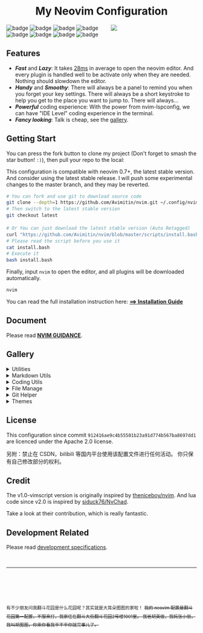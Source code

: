 <h1 align="center">My Neovim Configuration</h1>
<img src="./docs/images/screenshot.png" width="45%" align="right"/>

![badge](https://github.com/avimitin/nvim/actions/workflows/test.yml/badge.svg)
![badge](https://github.com/avimitin/nvim/actions/workflows/lint.yml/badge.svg)
![badge](https://img.shields.io/badge/Language-Lua-blue?logo=lua&logoColor=blue)
![badge](https://img.shields.io/github/contributors/Avimitin/nvim?color=dark-green)
![badge](https://img.shields.io/github/issues/Avimitin/nvim)
![badge](https://img.shields.io/github/license/Avimitin/nvim)
![badge](https://img.shields.io/github/forks/Avimitin/nvim?style=social)
![badge](https://img.shields.io/github/stars/Avimitin/nvim?style=social)

## Features

* ***Fast*** and ***Lazy***: It takes [28ms](./fixtures/benchmark.txt) in average to open the neovim editor.
And every plugin is handled well to be activate only when they are needed.
Nothing should slowdown the editor.
* ***Handy*** and ***Smoothy***: There will always be a panel to remind you
when you forget your key settings. There will always be a short keystroke to help
you get to the place you want to jump to. There will always…
* ***Powerful*** coding experience: With the power from nvim-lspconfig, we can
have "IDE Level" coding experience in the terminal.
* ***Fancy looking***: Talk is cheap, see the [gallery](#Gallery).

## Getting Start

You can press the fork button to clone my project (Don't forget
to smash the star button! `:)`), then pull your repo to the local:

This configuration is compatible with neovim 0.7+, the latest stable version.
And consider using the latest stable release. I will push some experimental changes to
the master branch, and they may be reverted.

```bash
# You can fork and use git to download source code
git clone --depth=1 https://github.com/Avimitin/nvim.git ~/.config/nvim
# Then switch to the latest stable version
git checkout latest

# Or You can just download the latest stable version (Auto Retagged)
curl "https://github.com/Avimitin/nvim/blob/master/scripts/install.bash" -o install.bash
# Please read the script before you use it
cat install.bash
# Execute it
bash install.bash
```

Finally, input `nvim` to open the editor, and all plugins will be downloaded automatically.

```bash
nvim
```

You can read the full installation instruction here:
[**==> Installation Guide**](https://avimitin.github.io/nvim/en_us/installation.html)

## Document

Please read [**NVIM GUIDANCE**](https://avimitin.github.io/nvim).

## Gallery

<details>
    <summary markdown="span">Utilities</summary>

| Easy in-file jump                             |
| --------------------------------------------- |
| ![LightSpeed](./docs/images/lightspeed.png)   |

| Which key?                                    |
|-----------------------------------------------|
| ![which-key.gif](./docs/images/which-key.gif) |

</details>


<details>
    <summary markdown="span">Markdown Utils</summary>

| Markdown Preview                                   |
|----------------------------------------------------|
| ![image](./docs/images/neovim-md.png)              |

| Table                                              |
|----------------------------------------------------|
| ![vim-table-mode-gif](./docs/images/tablemode.gif) |

</details>


<details>
    <summary markdown="span">Coding Utils</summary>

| Diagnostic Panel |
|-----------------|
| ![image](./docs/images/trouble.png)  |

| Code Completion                       |
|---------------------------------------|
| ![coding](./docs/images/nvim-cmp.png) |

| Command Completion                                 |
|----------------------------------------------------|
| ![cmp-cmdline](./docs/images/nvim-cmp-cmdline.png) |

| Inline diagnostic analytics |
|-----------------------------|
| ![lsp-line](./docs/images/inline.png) |

| Signature Help                       |
|--------------------------------------|
| ![lsp-popup](./docs/images/help.png) |

| Code Actions                                    |
|-------------------------------------------------|
| ![lsp-codeaction](./docs/images/codeaction.png) |

| Diagnostic                                      |
|-------------------------------------------------|
| ![lsp-diagnostic](./docs/images/diagnostic.png) |

| Debug CPP                               |
|-----------------------------------------|
| ![cpp](./docs/images/dap-debug-cpp.png) |

| Debug Rust                                |
|-------------------------------------------|
| ![Rust](./docs/images/dap-debug-rust.png) |

| Code navigate                          |
|----------------------------------------|
| ![Navigate](./docs/images/def-ref.png) |

| Project grep                                        |
|-----------------------------------------------------|
| ![live-grep](./docs/images/telescope-live-grep.png) |

| Symbol search                                   |
|-------------------------------------------------|
| ![symbols](./docs/images/telescope-symbols.png) |

</details>

<details>
    <summary markdown="span">File Manage</summary>


| File Manager                        |
|-------------------------------------|
| ![VFiler](./docs/images/vfiler.png) |

| nvim-tree                                 |
|-------------------------------------------|
| ![nvim-tree](./docs/images/nvim-tree.png) |

| Find file                                           |
|-----------------------------------------------------|
| ![find-file](./docs/images/telescope-find-file.png) |

</details>

<details>
    <summary markdown="span">Git Helper</summary>

| Fugitive                                       |
|------------------------------------------------|
| ![fugitive](./docs/images/neovim-fugitive.png) |

| Lazygit                                      |
|----------------------------------------------|
| ![lazygit](./docs/images/neovim-lazygit.png) |

</details>


<details>
    <summary markdown="span">Themes</summary>

| Kanagawa Theme                          |
|-----------------------------------------|
| ![kanagawa](./docs/images/kanagawa.png) |

| Deus Theme                           |
| ------------------------------------ |
| ![kanagawa](./docs/images/deus.png)  |

| GitHub Light Theme                                                                                                                                                        |
|---------------------------------------------------------------------------------------------------------------------------------------------------------------------------|
| ![gitHub](https://camo.githubusercontent.com/4bb7ad6c319b5ce63bed16cb25753e603fee510d59a1fad0245bc3d0bda8445d/68747470733a2f2f696d6775722e636f6d2f4f5077424449342e706e67)

</details>

## License

This configuration since commit `912416ae9c4b55501b23a91d774b567ba8697dd1` are
licenced under the Apache 2.0 license.

另附：禁止在 CSDN，bilibili 等国内平台使用该配置文件进行任何活动。
你只保有自己修改部分的权利。

## Credit

The v1.0-vimscript version is originally inspired by
[theniceboy/nvim](https://github.com/theniceboy/nvim). And lua code since v2.0 is inspired by
[siduck76/NvChad](https://github.com/siduck76/NvChad).

Take a look at their contribution, which is really fantastic.

## Development Related

Please read [development specifications](./docs/src/en_us/development.md).

<br/>

---

<br/>
<br/>
<br/>
<br/>

<sup>有不少朋友问我翻斗花园是什么花园呢？其实就是大耳朵图图的家啦！</sup>
<sup><s>
我的 neovim 配置是翻斗花园第一配置，不服来打，我家住在翻斗大街翻斗花园2号楼1001室。
我爸胡英俊，我妈张小丽，我叫胡图图，你来你看我干不干你就完事儿了。
</s></sup>
